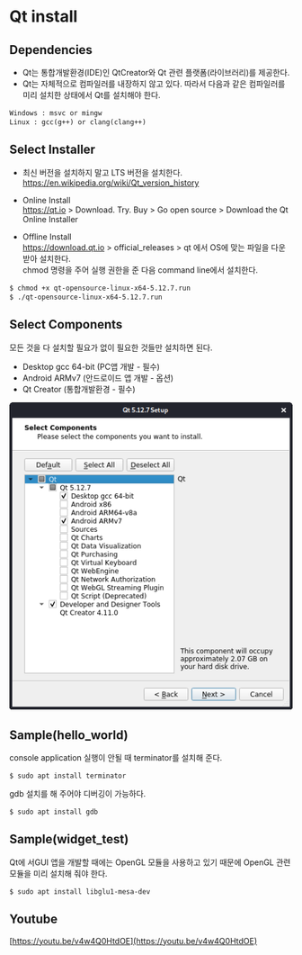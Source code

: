 Qt install
==========

## Dependencies
* Qt는 통합개발환경(IDE)인 QtCreator와 Qt 관련 플랫폼(라이브러리)를 제공한다.
* Qt는 자체적으로 컴파일러를 내장하지 않고 있다. 따라서 다음과 같은 컴파일러를 미리 설치한 상태에서 Qt를 설치해야 한다.
```
Windows : msvc or mingw
Linux : gcc(g++) or clang(clang++)
```

## Select Installer
* 최신 버전을 설치하지 말고 LTS 버전을 설치한다.  
https://en.wikipedia.org/wiki/Qt_version_history

* Online Install  
https://qt.io > Download. Try. Buy > Go open source > Download the Qt Online Installer

* Offline Install  
https://download.qt.io > official_releases > qt 에서 OS에 맞는 파일을 다운받아 설치한다.  
chmod 명령을 주어 실행 권한을 준 다음 command line에서 설치한다.
```
$ chmod +x qt-opensource-linux-x64-5.12.7.run
$ ./qt-opensource-linux-x64-5.12.7.run
```

## Select Components
모든 것을 다 설치할 필요가 없이 필요한 것들만 설치하면 된다.
* Desktop gcc 64-bit (PC앱 개발 - 필수)
* Android ARMv7 (안드로이드 앱 개발 - 옵션)
* Qt Creator (통합개발환경 - 필수)

![select-components.png](select-components.png)

## Sample(hello_world)
console application 실행이 안될 때 terminator를 설치해 준다.
```
$ sudo apt install terminator
```
gdb 설치를 해 주어야 디버깅이 가능하다.
```
$ sudo apt install gdb
```
## Sample(widget_test)
Qt에 서GUI 앱을 개발할 때에는 OpenGL 모듈을 사용하고 있기 때문에 OpenGL 관련 모듈을 미리 설치해 줘야 한다.
```
$ sudo apt install libglu1-mesa-dev
```

## Youtube
[https://youtu.be/v4w4Q0HtdOE](https://youtu.be/v4w4Q0HtdOE)
